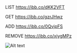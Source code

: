 LIST
https://ibb.co/dKK2VFT

GET
https://ibb.co/gzrJHwz

ADD
https://ibb.co/0QvjpFS

REMOVE
https://ibb.co/xjygMPz

![Alt text](https://i.ibb.co/WgHfqFg/5-2.jpg "Foto1")
